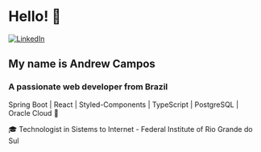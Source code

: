 # Hello! 👋

[![LinkedIn](https://img.shields.io/badge/LinkedIn-%230077B5.svg?logo=linkedin&logoColor=white)](https://linkedin.com/in/andrew-campos-266bb420a) 

## My name is Andrew Campos
### A passionate web developer from Brazil

<p>Spring Boot | React | Styled-Components | TypeScript | PostgreSQL | Oracle Cloud 🚀 </p>

🎓 Technologist in Sistems to Internet - Federal Institute of Rio Grande do Sul

